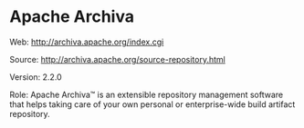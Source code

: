 # Apache Archiva

Web: <http://archiva.apache.org/index.cgi>

Source: <http://archiva.apache.org/source-repository.html>

Version: 2.2.0

Role: Apache Archiva™ is an extensible repository management software that helps taking care of your own personal or enterprise-wide build artifact repository.
